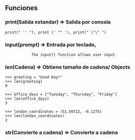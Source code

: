 ## Funciones

### print(Salida estandar) => Salida por consola
    print(" '' "), print (' "" '), print(" \"\" ")


### input(prompt) => Entrada por teclado, 
                The input() function allows user input.
### len(Cadena) => Obtiene tamaño de cadena/ Objects
    >>> greeting = "Good Day!"
    >>> len(greeting)
    9

    >>> office_days = ["Tuesday", "Thursday", "Friday"]
    >>> len(office_days)
    3

    >>> london_coordinates = (51.50722, -0.1275)
    >>> len(london_coordinates)
    2

### str(Convierte a cadena) => Convierte a cadena


